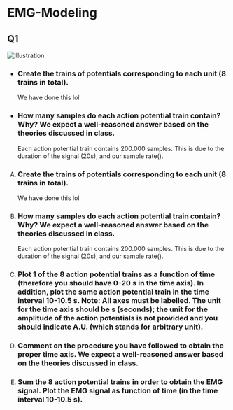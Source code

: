 <style type="text/css">
    #questions { list-style-type: upper-alpha; }
</style>

# EMG-Modeling

## Q1

![Illustration](https://cdn.discordapp.com/attachments/971680379993989130/1156167058707456062/image.png?ex=6513fbfb&is=6512aa7b&hm=f84518df38f4b45175e0b14fb48084881b3b3fc18ae31211e848cb933d730b61& "Abstraction of the data")

- ### Create the trains of potentials corresponding to each unit (8 trains in total).
  We have done this lol

- ### How many samples do each action potential train contain? Why? We expect a well-reasoned answer based on the theories discussed in class.
  Each action potential train contains 200.000 samples. This is due to the duration of the signal (20s), and our sample rate().


<ol type="a" id="questions">
  <li>
    <h3>Create the trains of potentials corresponding to each unit (8 trains in total).</h3>
    <p>We have done this lol</p>
  </li>
  <li>
    <h3>How many samples do each action potential train contain? Why? We expect a well-reasoned answer based on the theories discussed in class.</h3>
    <p>Each action potential train contains 200.000 samples. This is due to the duration of the signal (20s), and our sample rate().</p>
    </li>
  <li>
  <h3>Plot 1 of the 8 action potential trains as a function of time (therefore you should have 0-20 s 
    in the time axis). In addition, plot the same action potential train in the time interval 10-10.5 
    s.
    Note: All axes must be labelled. The unit for the time axis should be s (seconds); the unit for 
    the amplitude of the action potentials is not provided and you should indicate A.U. (which 
    stands for arbitrary unit).</h3>
    <p></p>
</li>
<li>
  <h3>Comment on the procedure you have followed to obtain the proper time axis. We expect a 
    well-reasoned answer based on the theories discussed in class.
  </h3>
<p></p>
</li>
<li>
    <h3>Sum the 8 action potential trains in order to obtain the EMG signal. Plot the EMG signal as 
    function of time (in the time interval 10-10.5 s).
    </h3>
    <p></p>
</li>
</ol>